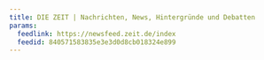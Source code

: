 ```yaml
---
title: DIE ZEIT | Nachrichten, News, Hintergründe und Debatten
params:
  feedlink: https://newsfeed.zeit.de/index
  feedid: 840571583835e3e3d0d8cb018324e899
---
```

